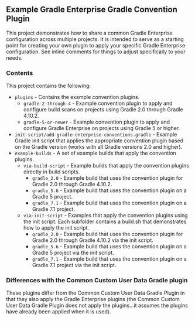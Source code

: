 ## Example Gradle Enterprise Gradle Convention Plugin

This project demonstrates how to share a common Gradle Enterprise configuration across multiple projects. It is intended to serve as a starting point for creating your own plugin to apply your specific Gradle Enterprise configuration. See inline comments for things to adjust specifically to your needs.

### Contents

This project contains the following:

  * `plugins` - Contains the example convention plugins.
    * `gradle-2-through-4` - Example convention plugin to apply and configure build scans on projects using Gradle 2.0 through Gradle 4.10.2.
    * `gradle-5-or-newer` - Example convention plugin to apply and configure Gradle Enterprise on projects using Gradle 5 or higher.
  * `init-script/add-gradle-enterprise-conventions.gradle` - Example Gradle init script that applies the appropriate convention plugin based on the Gradle version (works with all Gradle versions 2.0 and higher).
  * `example-builds` - A set of example builds that apply the convention plugins.
    * `via-build-script` - Example builds that apply the convention plugins directly in build scripts.
      * `gradle_2.0` - Example build that uses the convention plugin for Gradle 2.0 through Gradle 4.10.2.
      * `gradle_5.6` - Example build that uses the convention plugin on a Gradle 5 project.
      * `gradle_7.1` - Example build that uses the convention plugin on a Gradle 7.1 project.
    * `via-init-script` - Examples that apply the convention plugins using the init script. Each subfolder contains a build.sh that demonstrates how to apply the init script.
      * `gradle_2.0` - Example build that uses the convention plugin for Gradle 2.0 through Gradle 4.10.2 via the init script.
      * `gradle_5.6` - Example build that uses the convention plugin on a Gradle 5 project via the init script.
      * `gradle_7.1` - Example build that uses the convention plugin on a Gradle 7.1 project via the init script.

### Differences with the Common Custom User Data Gradle plugin
These plugins differ from the Common Custom User Data Gradle Plugin in that they also apply the Gradle Enterprise plugins (the Common Custom User Data Gradle Plugin does not apply the plugins...it assumes the plugins have already been applied when it is used).
